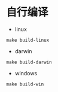 # 自行编译

* linux

```shell
make build-linux
```
* darwin
```shell
make build-darwin
```

* windows
```shell
make build-win
```
